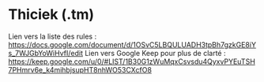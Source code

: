 # Thiciek (.tm)
Lien vers la liste des rules : https://docs.google.com/document/d/1OSvC5LBQULUADH3tpBh7gzkGE8iYs_7WJGbYoWiHvfI/edit
Lien vers Google Keep pour plus de clarté : https://keep.google.com/u/0/#LIST/1B30G1zWuMqxCsvsdu4QyxvPYEuTSH7PHmrv6e_k4mihbjsupHT8nhWO53CXcfO8
